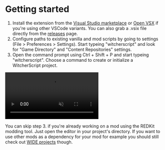 # Getting started

1. Install the extension from the [Visual Studio marketplace](https://marketplace.visualstudio.com/items?itemName=SpontanCombust.witcherscript-ide) or [Open VSX](https://open-vsx.org/extension/SpontanCombust/witcherscript-ide) if you're using other VSCode variants. You can also grab a .vsix file directly from the [releases](https://github.com/SpontanCombust/witcherscript-ide/releases) page.
2. Configure paths to existing vanilla and mod scripts by going to settings (File > Preferences > Settings). Start typeing "witcherscript" and look for "Game Directory" and "Content Repositories" settings.
3. Open the command prompt using Ctrl + Shift + P and start typeing "witcherscript". Choose a command to create or initialize a WitcherScript project.

<video controls muted>
  <source src="../../assets/videos/getting-started.mp4" type="video/mp4">
</video>

You can skip step 3. if you're already working on a mod using the REDKit modding tool. Just open the editor in your project's directory. If you want to use other mods as a dependency for your mod for example you should still check out [WIDE projects](./project-system.md#wide-project) though.
